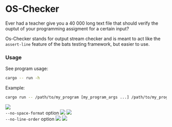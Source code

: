 # OS-Checker
Ever had a teacher give you a 40 000 long text file that should verify the ouptut of your programming assigment for a certain input?

Os-Checker stands for output stream checker and is meant to act like the `assert-line` feature of the bats testing framework, but easier to use.

### Usage
See program usage:
```bash
cargo -- run -h
```
Example:
```bash
cargo run -- /path/to/my_program [my_program_args ...] /path/to/my_program_expected_output.txt [OPTIONS]
```
![](https://i.imgur.com/IMVbk0u.png)  
`--no-space-format` option
![](https://i.imgur.com/IB03IKR.png)
![](https://i.imgur.com/1WrirKf.png)  
`--no-line-order` option
![](https://i.imgur.com/doOw8cP.png)
![](https://i.imgur.com/EZAWrzQ.png)
